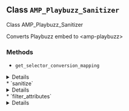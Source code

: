 ## Class `AMP_Playbuzz_Sanitizer`

Class AMP_Playbuzz_Sanitizer

Converts Playbuzz embed to &lt;amp-playbuzz&gt;

### Methods
* `get_selector_conversion_mapping`

<details>

```php
public get_selector_conversion_mapping()
```

Get mapping of HTML selectors to the AMP component selectors which they may be converted into.


</details>
* `sanitize`

<details>

```php
public sanitize()
```

Sanitize the Playbuzz elements from the HTML contained in this instance&#039;s Dom\Document.


</details>
* `filter_attributes`

<details>

```php
private filter_attributes( $attributes )
```

&quot;Filter&quot; HTML attributes for &lt;amp-audio&gt; elements.


</details>
